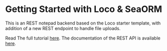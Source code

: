 # Getting Started with Loco & SeaORM

This is an REST notepad backend based on the Loco starter template, with addition of a new REST endpoint to handle file uploads.

Read The full tutorial [here](https://www.sea-ql.org/blog/2024-05-28-getting-started-with-loco-seaorm/). The documentation of the REST API is available [here](https://documenter.getpostman.com/view/34752358/2sA3QmEF5q).